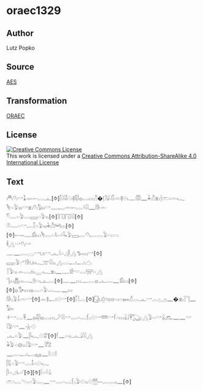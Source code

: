 # oraec1329

## Author

Lutz Popko

## Source

[AES](https://github.com/simondschweitzer/aes)

## Transformation

[ORAEC](https://oraec.github.io/)

## License

<a rel="license" href="http://creativecommons.org/licenses/by-sa/4.0/"><img alt="Creative Commons License" style="border-width:0" src="https://i.creativecommons.org/l/by-sa/4.0/88x31.png" /></a><br />This work is licensed under a <a rel="license" href="http://creativecommons.org/licenses/by-sa/4.0/">Creative Commons Attribution-ShareAlike 4.0 International License</a>

## Text

𓄫𓄣𓏤𓎡𓍞𓁺𓍿𓐛𓊵[⯑]𓎿𓇋𓇋𓄤𓇳𓏤𓊢𓄤𓋴𓐍𓂋𓏥𓀯�𓊤𓅮𓏁𓏛𓊢𓇳𓏤𓊃𓏃𓈖𓇓𓀯𓁷𓏤𓐪𓂧𓏛𓆑<br>
𓌸𓏏𓅱𓏤𓏤𓏤𓎡𓁷𓏤𓄣𓏤𓅃𓏤𓎡𓊃𓉻𓏛𓍿𓐛𓍲𓇋𓇋𓈖𓀙𓏛<br>
𓎸𓐛𓏏𓅱𓂋𓈙𓏏𓅱𓏭[⯑]𓇋𓉔𓉔𓇋𓇋[⯑]<br>
𓌨𓂋𓏏𓎡𓐛𓎿𓏏𓅱𓏤𓏤𓏤𓇓𓀯𓋞𓏥[⯑]<br>
[⯑]𓍿𓋭𓊃𓀁𓏥𓌸𓂋𓏏𓂡𓆗𓅱𓈙𓐛𓄣𓏤𓐛𓂋𓅱𓏏𓇯<br>
𓌞𓂻𓎡𓄣𓏤𓎡<br>
𓊃𓈖𓐛𓈀𓎡𓂓𓏤𓎡𓂜𓇋𓏏𓈎𓋴𓂻𓅧𓏥𓎡[⯑]<br>
𓈙𓊪𓅱𓂐𓀙𓂓𓏤𓆑𓊄𓇋𓇋𓏭𓂻𓂋𓂝𓂝𓊎<br>
𓇅𓅱𓏭𓁹𓂋𓁶𓏤𓇾𓆑𓁷𓏤𓈖𓊃𓀀𓎟𓂋𓈝𓏏𓂻<br>
𓊹𓏥𓆣𓏥𓂋𓄂𓏏𓏤𓊵𓐛[⯑]𓊃𓈖𓏥𓊃𓐛𓐍𓂜𓂋𓈖𓀁𓏥[⯑]<br>
[⯑]𓐍𓅜𓏤𓏥𓐍𓂋𓏏𓅱𓂋𓊃𓈖𓏥<br>
𓀙𓊪𓅱𓄥𓏛𓎡[⯑]𓁹𓊢𓂝𓇳𓎡[⯑]𓎿𓍘𓐛[⯑]𓉗𓂓𓉺𓏌𓊖𓊖𓏏𓏤𓏏𓍃𓀭𓂋𓊵𓎡𓐛𓈋𓏤𓈖�𓁷𓏤𓇅𓊹𓈖𓅃𓏤<br>
𓇬𓎡𓐛𓋹𓈖𓐍𓄤𓋴𓐍𓂋𓏥𓌳𓇋𓇋𓎡𓂋𓏏𓂋𓆴𓊪𓇳𓎡𓆷𓎡𓆳𓏏𓏥𓏇𓄙𓋹𓆏𓏤𓂻𓅱𓏏𓎡𓏇𓃹𓈖𓈖𓎡<br>
𓇋𓅱𓎡𓈖𓇼𓇳<br>
𓂜𓏏𓅱𓈖𓋴𓆑𓇳𓁨[⯑]𓆳𓈖𓏏𓏭𓂜𓇍𓇋𓇋𓂻<br>
𓇓𓅱𓏏𓊗𓏭𓇋𓅱𓎡𓈖𓇋𓀗<br>
𓈖𓐛𓂝𓉻𓈐𓈖𓎛𓇳𓎛<br>
𓋴𓆼𓏏𓅱𓎡𓐛𓄤𓏏𓇳𓆑<br>
𓋴𓏏𓈎𓂦[⯑][⯑]𓌉𓏏𓏐𓏙<br>
𓂧𓐛𓌫𓏏𓅱𓂋𓈖𓎡𓂋𓏏𓂋𓆴𓊪𓅱𓇳𓏭𓇳𓊽𓊽𓍿𓐛𓂋𓏤𓈖[⯑]<br>
